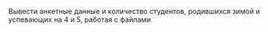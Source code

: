 Вывести анкетные данные и количество студентов, родившихся зимой и успевающих на 4 и 5, работая с файлами
